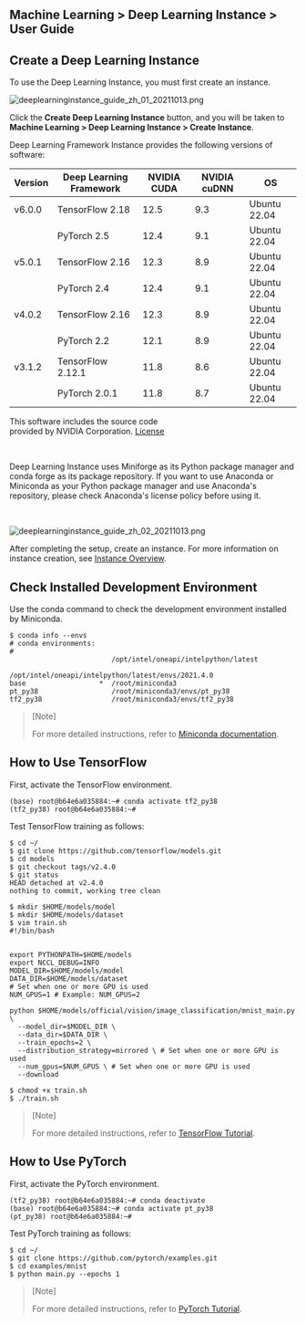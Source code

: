 ## Machine Learning > Deep Learning Instance > User Guide

## Create a Deep Learning Instance

To use the Deep Learning Instance, you must first create an instance.

![deeplearninginstance_guide_zh_01_20211013.png](https://static.toastoven.net/prod_deep_learning_instance/deeplearninginstance_guide_zh_01_20211013.png)

Click the **Create Deep Learning Instance** button, and you will be taken to **Machine Learning > Deep Learning Instance > Create Instance**.

Deep Learning Framework Instance provides the following versions of software:

| Version | Deep Learning Framework | NVIDIA CUDA | NVIDIA cuDNN | OS |
| --- | --- | --- | --- | --- |
| v6.0.0 | TensorFlow 2.18 | 12.5 | 9.3 | Ubuntu 22.04 |
| | PyTorch 2.5 | 12.4 | 9.1 | Ubuntu 22.04 |
| v5.0.1 | TensorFlow 2.16 | 12.3 | 8.9 | Ubuntu 22.04 |
| | PyTorch 2.4 | 12.4 | 9.1 | Ubuntu 22.04 |
| v4.0.2 | TensorFlow 2.16 | 12.3 | 8.9 | Ubuntu 22.04 |
| | PyTorch 2.2 | 12.1 | 8.9 | Ubuntu 22.04 |
| v3.1.2 | TensorFlow 2.12.1 | 11.8 | 8.6 | Ubuntu 22.04 |
| | PyTorch 2.0.1 | 11.8 | 8.7 | Ubuntu 22.04 |

This software includes the source code <br> provided by NVIDIA Corporation. [License](https://docs.nvidia.com/deeplearning/cudnn/latest/reference/eula.html)

<br>

Deep Learning Instance uses Miniforge as its Python package manager and conda forge as its package repository.
If you want to use Anaconda or Miniconda as your Python package manager and use Anaconda's repository, please check Anaconda's license policy before using it.

<br>

![deeplearninginstance_guide_zh_02_20211013.png](https://static.toastoven.net/prod_deep_learning_instance/deeplearninginstance_guide_zh_02_20211013.png)

After completing the setup, create an instance. For more information on instance creation, see [Instance Overview](http://docs.toast.com/zh/Compute/Instance/zh/overview/).

## Check Installed Development Environment

Use the conda command to check the development environment installed by Miniconda.

```
$ conda info --envs
# conda environments:
#
                         /opt/intel/oneapi/intelpython/latest
                         /opt/intel/oneapi/intelpython/latest/envs/2021.4.0
base                  *  /root/miniconda3
pt_py38                  /root/miniconda3/envs/pt_py38
tf2_py38                 /root/miniconda3/envs/tf2_py38
```

>\[Note]
>
>For more detailed instructions, refer to [Miniconda documentation](https://docs.conda.io/en/latest/miniconda.html).

## How to Use TensorFlow

First, activate the TensorFlow environment.

```
(base) root@b64e6a035884:~# conda activate tf2_py38
(tf2_py38) root@b64e6a035884:~#
```

Test TensorFlow training as follows:

```
$ cd ~/
$ git clone https://github.com/tensorflow/models.git
$ cd models
$ git checkout tags/v2.4.0
$ git status
HEAD detached at v2.4.0
nothing to commit, working tree clean

$ mkdir $HOME/models/model
$ mkdir $HOME/models/dataset
$ vim train.sh
#!/bin/bash


export PYTHONPATH=$HOME/models
export NCCL_DEBUG=INFO
MODEL_DIR=$HOME/models/model
DATA_DIR=$HOME/models/dataset
# Set when one or more GPU is used
NUM_GPUS=1 # Example: NUM_GPUS=2

python $HOME/models/official/vision/image_classification/mnist_main.py \
  --model_dir=$MODEL_DIR \
  --data_dir=$DATA_DIR \
  --train_epochs=2 \
  --distribution_strategy=mirrored \ # Set when one or more GPU is used
  --num_gpus=$NUM_GPUS \ # Set when one or more GPU is used
  --download

$ chmod +x train.sh
$ ./train.sh
```

>\[Note]
>
>For more detailed instructions, refer to [TensorFlow Tutorial](https://www.tensorflow.org/tutorials).

## How to Use PyTorch

First, activate the PyTorch environment.

```
(tf2_py38) root@b64e6a035884:~# conda deactivate
(base) root@b64e6a035884:~# conda activate pt_py38
(pt_py38) root@b64e6a035884:~#
```

Test PyTorch training as follows:

```
$ cd ~/
$ git clone https://github.com/pytorch/examples.git
$ cd examples/mnist
$ python main.py --epochs 1
```

>\[Note]
>
>For more detailed instructions, refer to [PyTorch Tutorial](https://pytorch.org/tutorials/).
